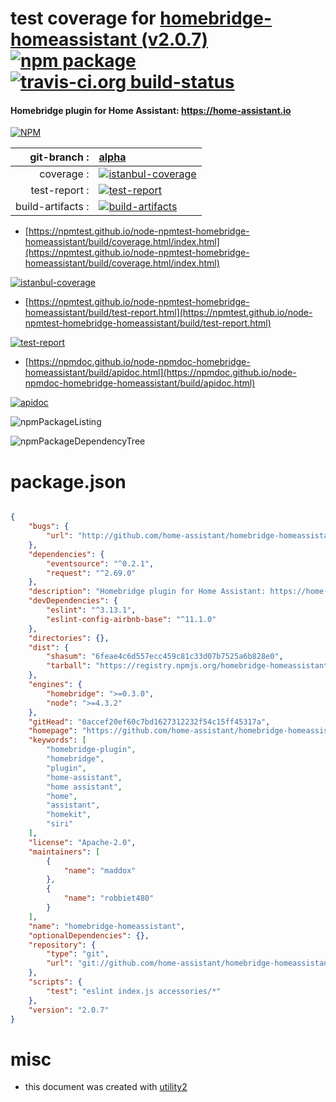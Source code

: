 # test coverage for  [homebridge-homeassistant (v2.0.7)](https://github.com/home-assistant/homebridge-homeassistant#readme)  [![npm package](https://img.shields.io/npm/v/npmtest-homebridge-homeassistant.svg?style=flat-square)](https://www.npmjs.org/package/npmtest-homebridge-homeassistant) [![travis-ci.org build-status](https://api.travis-ci.org/npmtest/node-npmtest-homebridge-homeassistant.svg)](https://travis-ci.org/npmtest/node-npmtest-homebridge-homeassistant)
#### Homebridge plugin for Home Assistant: https://home-assistant.io

[![NPM](https://nodei.co/npm/homebridge-homeassistant.png?downloads=true&downloadRank=true&stars=true)](https://www.npmjs.com/package/homebridge-homeassistant)

| git-branch : | [alpha](https://github.com/npmtest/node-npmtest-homebridge-homeassistant/tree/alpha)|
|--:|:--|
| coverage : | [![istanbul-coverage](https://npmtest.github.io/node-npmtest-homebridge-homeassistant/build/coverage.badge.svg)](https://npmtest.github.io/node-npmtest-homebridge-homeassistant/build/coverage.html/index.html)|
| test-report : | [![test-report](https://npmtest.github.io/node-npmtest-homebridge-homeassistant/build/test-report.badge.svg)](https://npmtest.github.io/node-npmtest-homebridge-homeassistant/build/test-report.html)|
| build-artifacts : | [![build-artifacts](https://npmtest.github.io/node-npmtest-homebridge-homeassistant/glyphicons_144_folder_open.png)](https://github.com/npmtest/node-npmtest-homebridge-homeassistant/tree/gh-pages/build)|

- [https://npmtest.github.io/node-npmtest-homebridge-homeassistant/build/coverage.html/index.html](https://npmtest.github.io/node-npmtest-homebridge-homeassistant/build/coverage.html/index.html)

[![istanbul-coverage](https://npmtest.github.io/node-npmtest-homebridge-homeassistant/build/screenCapture.buildCi.browser.%252Ftmp%252Fbuild%252Fcoverage.lib.html.png)](https://npmtest.github.io/node-npmtest-homebridge-homeassistant/build/coverage.html/index.html)

- [https://npmtest.github.io/node-npmtest-homebridge-homeassistant/build/test-report.html](https://npmtest.github.io/node-npmtest-homebridge-homeassistant/build/test-report.html)

[![test-report](https://npmtest.github.io/node-npmtest-homebridge-homeassistant/build/screenCapture.buildCi.browser.%252Ftmp%252Fbuild%252Ftest-report.html.png)](https://npmtest.github.io/node-npmtest-homebridge-homeassistant/build/test-report.html)

- [https://npmdoc.github.io/node-npmdoc-homebridge-homeassistant/build/apidoc.html](https://npmdoc.github.io/node-npmdoc-homebridge-homeassistant/build/apidoc.html)

[![apidoc](https://npmdoc.github.io/node-npmdoc-homebridge-homeassistant/build/screenCapture.buildCi.browser.%252Ftmp%252Fbuild%252Fapidoc.html.png)](https://npmdoc.github.io/node-npmdoc-homebridge-homeassistant/build/apidoc.html)

![npmPackageListing](https://npmtest.github.io/node-npmtest-homebridge-homeassistant/build/screenCapture.npmPackageListing.svg)

![npmPackageDependencyTree](https://npmtest.github.io/node-npmtest-homebridge-homeassistant/build/screenCapture.npmPackageDependencyTree.svg)



# package.json

```json

{
    "bugs": {
        "url": "http://github.com/home-assistant/homebridge-homeassistant/issues"
    },
    "dependencies": {
        "eventsource": "^0.2.1",
        "request": "^2.69.0"
    },
    "description": "Homebridge plugin for Home Assistant: https://home-assistant.io",
    "devDependencies": {
        "eslint": "^3.13.1",
        "eslint-config-airbnb-base": "^11.1.0"
    },
    "directories": {},
    "dist": {
        "shasum": "6feae4c6d557ecc459c81c33d07b7525a6b828e0",
        "tarball": "https://registry.npmjs.org/homebridge-homeassistant/-/homebridge-homeassistant-2.0.7.tgz"
    },
    "engines": {
        "homebridge": ">=0.3.0",
        "node": ">=4.3.2"
    },
    "gitHead": "0accef20ef60c7bd1627312232f54c15ff45317a",
    "homepage": "https://github.com/home-assistant/homebridge-homeassistant#readme",
    "keywords": [
        "homebridge-plugin",
        "homebridge",
        "plugin",
        "home-assistant",
        "home assistant",
        "home",
        "assistant",
        "homekit",
        "siri"
    ],
    "license": "Apache-2.0",
    "maintainers": [
        {
            "name": "maddox"
        },
        {
            "name": "robbiet480"
        }
    ],
    "name": "homebridge-homeassistant",
    "optionalDependencies": {},
    "repository": {
        "type": "git",
        "url": "git://github.com/home-assistant/homebridge-homeassistant.git"
    },
    "scripts": {
        "test": "eslint index.js accessories/*"
    },
    "version": "2.0.7"
}
```



# misc
- this document was created with [utility2](https://github.com/kaizhu256/node-utility2)
